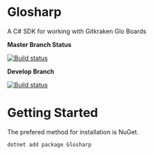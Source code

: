 # Glosharp

A C# SDK for working with Gitkraken Glo Boards

**Master Branch Status**

[![Build status](https://ci.appveyor.com/api/projects/status/079vxniq63ema0h6/branch/master?svg=true)](https://ci.appveyor.com/project/wdhodges/glosharp/branch/master)


**Develop Branch**

[![Build status](https://ci.appveyor.com/api/projects/status/079vxniq63ema0h6?svg=true)](https://ci.appveyor.com/project/wdhodges/glosharp/branch/develop)

# Getting Started

The prefered method for installation is NuGet. 

```
dotnet add package Glosharp
```

